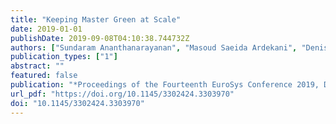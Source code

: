 ```yaml
---
title: "Keeping Master Green at Scale"
date: 2019-01-01
publishDate: 2019-09-08T04:10:38.744732Z
authors: ["Sundaram Ananthanarayanan", "Masoud Saeida Ardekani", "Denis Haenikel", "Balaji Varadarajan", "Simon Soriano", "Dhaval Patel", "Ali-Reza Adl-Tabatabai"]
publication_types: ["1"]
abstract: ""
featured: false
publication: "*Proceedings of the Fourteenth EuroSys Conference 2019, Dresden, Germany, March 25-28, 2019*"
url_pdf: "https://doi.org/10.1145/3302424.3303970"
doi: "10.1145/3302424.3303970"
---
```


